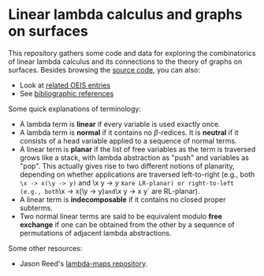 # Linear lambda calculus and graphs on surfaces

This repository gathers some code and data for exploring the
combinatorics of linear lambda calculus and its connections to the
theory of graphs on surfaces.  Besides browsing the
[source code](src/), you can also:

* Look at [related OEIS entries](doc/oeis.md)
* See [bibliographic references](doc/refs.md)

Some quick explanations of terminology:

* A lambda term is **linear** if every variable is used exactly once.
* A lambda term is **normal** if it contains no $\beta$-redices. It is **neutral** if it consists of a head variable applied to a sequence of normal terms.
* A linear term is **planar** if the list of free variables as the term is traversed grows like a stack, with lambda abstraction as "push" and variables as "pop". This actually gives rise to two different notions of planarity, depending on whether applications are traversed left-to-right (e.g., both `\x -> x(\y -> y)` and \x y -> y x` are LR-planar) or right-to-left (e.g., both `\x -> x(\y -> y)` and `\x y -> x y` are RL-planar).
* A linear term is **indecomposable** if it contains no closed proper subterms.
* Two normal linear terms are said to be equivalent modulo **free exchange** if one can be obtained from the other by a sequence of permutations of adjacent lambda abstractions.

Some other resources:

* Jason Reed's [lambda-maps repository](https://github.com/jcreedcmu/lambda-maps).
